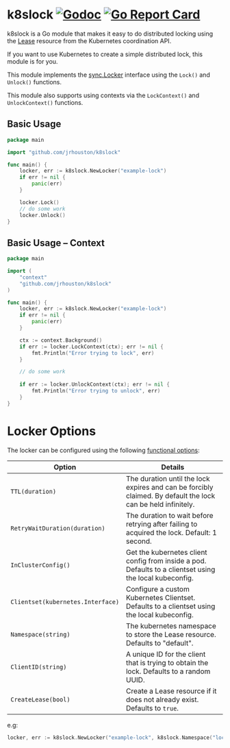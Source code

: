 # k8slock [![Godoc](https://godoc.org/github.com/jrhouston/k8slock?status.svg)](https://godoc.org/github.com/jrhouston/k8slock) [![Go Report Card](https://goreportcard.com/badge/github.com/jrhouston/k8slock)](https://goreportcard.com/report/github.com/jrhouston/k8slock)

k8slock is a Go module that makes it easy to do distributed locking using the [Lease](https://kubernetes.io/docs/reference/kubernetes-api/cluster-resources/lease-v1/) resource from the Kubernetes coordination API. 

If you want to use Kubernetes to create a simple distributed lock, this module is for you.

This module implements the [sync.Locker](https://golang.org/pkg/sync/#Locker) interface using the `Lock()` and `Unlock()` functions.

This module also supports using contexts via the `LockContext()` and `UnlockContext()` functions. 


## Basic Usage

```go
package main

import "github.com/jrhouston/k8slock"

func main() {
    locker, err := k8slock.NewLocker("example-lock")
    if err != nil {
        panic(err)
    }

    locker.Lock()
    // do some work
    locker.Unlock()
}
```

## Basic Usage – Context

```go
package main

import (
    "context"
    "github.com/jrhouston/k8slock"
)

func main() {
    locker, err := k8slock.NewLocker("example-lock")
    if err != nil {
        panic(err)
    }

    ctx := context.Background()
    if err := locker.LockContext(ctx); err != nil {
        fmt.Println("Error trying to lock", err)
    }

    // do some work
    
    if err := locker.UnlockContext(ctx); err != nil {
        fmt.Println("Error trying to unlock", err)
    }
}
```

# Locker Options

The locker can be configured using the following [functional options](https://dave.cheney.net/2014/10/17/functional-options-for-friendly-apis):

| Option | Details |
|---|---|
| `TTL(duration)` | The duration until the lock expires and can be forcibly claimed. By default the lock can be held infinitely. |
| `RetryWaitDuration(duration)` | The duration to wait before retrying after failing to acquired the lock. Default: 1 second. |
| `InClusterConfig()` | Get the kubernetes client config from inside a pod. Defaults to a clientset using the local kubeconfig. |
| `Clientset(kubernetes.Interface)` | Configure a custom Kubernetes Clientset. Defaults to a clientset using the local kubeconfig. |
| `Namespace(string)` | The kubernetes namespace to store the Lease resource. Defaults to "default". |
| `ClientID(string)` | A unique ID for the client that is trying to obtain the lock. Defaults to a random UUID. |
| `CreateLease(bool)` | Create a Lease resource if it does not already exist. Defaults to `true`. |

e.g:

```go
locker, err := k8slock.NewLocker("example-lock", k8slock.Namespace("locks"), k8slock.ClientID("client-0"))
```
